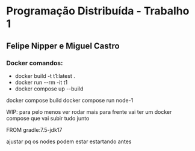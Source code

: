 # Programação Distribuída - Trabalho 1


## Felipe Nipper e Miguel Castro

### Docker comandos:
- docker build -t t1:latest .
- docker run --rm -it t1
- docker compose up --build

docker compose build
docker compose run node-1

WIP: para pelo menos ver rodar
mais para frente vai ter um docker compose que vai subir tudo junto

FROM gradle:7.5-jdk17


ajustar pq os nodes podem estar estartando antes